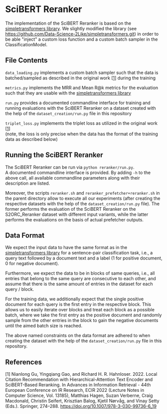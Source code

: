 # SciBERT Reranker
The implementation of the SciBERT Reranker is based on the [simpletransformers library](https://simpletransformers.ai/).
We slightly modified the library (see https://github.com/Data-Science-2Like/simpletransformers.git) in order to be able "inject" a custom loss function and a custom batch sampler in the ClassificationModel.

## File Contents
`data_loading.py` implements a custom batch sampler such that the data is batched/sampled as described in the original work [[1](#1)] during the training

`metrics.py` implements the MRR and Mean R@k metrics for the evaluation such that they are usable with the [simpletransformers library](https://simpletransformers.ai/)

`run.py` provides a documented commandline interface for training and running evaluations with the SciBERT Reranker on a dataset created with the help of the `dataset_creation/run.py` file in this repository

`triplet_loss.py` implements the triplet loss as utilized in the original work [[1](#1)]  
(note, the loss is only precise when the data has the format of the training data as described below)

## Running the SciBERT Reranker
The SciBERT Reranker can be run via `python reranker/run.py`.  
A documented commandline interface is provided. By adding `-h` to the above call, all available commandline parameters along with their description are listed. 

Moreover, the scripts `reranker.sh` and `reranker_prefetcher+reranker.sh` in the parent directory allow to execute all our experiments (after creating the respective datasets with the help of the `dataset_creation/run.py` file).
The former performs the evaluation of the SciBERT Reranker on the S2ORC_Reranker dataset with different input variants, while the latter performs the evaluations on the basis of actual prefetcher outputs.

## Data Format
We expect the input data to have the same format as in the [simpletransformers library](https://simpletransformers.ai/docs/sentence-pair-classification/) for a sentence-pair classification task,
i.e., a query text followed by a document text and a label (1 for positive document, 0 for negative document).

Furthermore, we expect the data to be in blocks of same queries, i.e., all entries that belong to the same query are consecutive to each other, and assume that there is the same amount of entries in the dataset for each query / block.

For the training data, we additionally expect that the single positive document for each query is the first entry in the respective block.
This allows us to easily iterate over blocks and treat each block as a possible batch, where we take the first entry as the positive document
and randomly sample from the other entries in the block to gain the negative documents until the aimed batch size is reached.

The above named constraints on the data format are adhered to when creating the dataset with the help of the `dataset_creation/run.py` file in this repository.

## References
<a id="1">[1]</a> 
Nianlong Gu, Yingqiang Gao, and Richard H. R. Hahnloser. 2022. Local Citation Recommendation with Hierarchical-Attention Text Encoder and SciBERT-Based Reranking. In Advances in Information Retrieval - 44th European Conference on IR Research, ECIR 2022 (Lecture Notes in Computer Science, Vol. 13185), Matthias Hagen, Suzan Verberne, Craig Macdonald, Christin Seifert, Krisztian Balog, Kjetil Nørvåg, and Vinay Setty (Eds.). Springer, 274–288. https://doi.org/10.1007/978-3-030-99736-6_19
